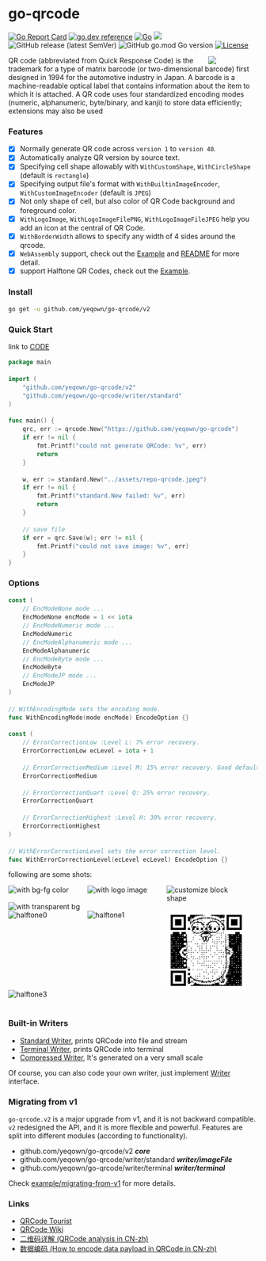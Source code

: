 # go-qrcode #

[![Go Report Card](https://goreportcard.com/badge/github.com/yeqown/go-qrcode)](https://goreportcard.com/report/github.com/yeqown/go-qrcode) 
[![go.dev reference](https://img.shields.io/badge/go.dev-reference-007d9c?logo=go&logoColor=white&style=flat-square)](https://pkg.go.dev/github.com/yeqown/go-qrcode/v2)
[![Go](https://github.com/yeqown/go-qrcode/actions/workflows/go.yml/badge.svg?branch=main)](https://github.com/yeqown/go-qrcode/actions/workflows/go.yml) ![](https://changkun.de/urlstat?mode=github&repo=yeqown/go-qrcode)
![GitHub release (latest SemVer)](https://img.shields.io/github/v/release/yeqown/go-qrcode)
![GitHub go.mod Go version](https://img.shields.io/github/go-mod/go-version/yeqown/go-qrcode)
[![License](https://img.shields.io/badge/license-MIT-green)](./LICENSE)

<img src="./assets/repository_qrcode.png" width="100px" align="right"/>
QR code (abbreviated from Quick Response Code) is the trademark for a type of matrix barcode (or two-dimensional barcode) first designed in 1994 for the automotive industry in Japan. A barcode is a machine-readable optical label that contains information about the item to which it is attached. A QR code uses four standardized encoding modes (numeric, alphanumeric, byte/binary, and kanji) to store data efficiently; extensions may also be used

### Features

- [x] Normally generate QR code across `version 1` to `version 40`.
- [x] Automatically analyze QR version by source text.
- [x] Specifying cell shape allowably with `WithCustomShape`, `WithCircleShape` (default is `rectangle`)
- [x] Specifying output file's format with `WithBuiltinImageEncoder`, `WithCustomImageEncoder` (default is `JPEG`)
- [x] Not only shape of cell, but also color of QR Code background and foreground color.
- [x] `WithLogoImage`, `WithLogoImageFilePNG`, `WithLogoImageFileJPEG` help you add an icon at the central of QR Code.
- [x] `WithBorderWidth` allows to specify any width of 4 sides around the qrcode.
- [x] `WebAssembly` support, check out the [Example](./example/webassembly/README.md) and [README](cmd/wasm/README.md) for more detail.
- [x] support Halftone QR Codes, check out the [Example](./example/with-halftone).
### Install

```sh
go get -u github.com/yeqown/go-qrcode/v2
```

### Quick Start

link to [CODE](./example/main.go)
```go
package main

import (
	"github.com/yeqown/go-qrcode/v2"
	"github.com/yeqown/go-qrcode/writer/standard"
)

func main() {
	qrc, err := qrcode.New("https://github.com/yeqown/go-qrcode")
	if err != nil {
		fmt.Printf("could not generate QRCode: %v", err)
		return
	}
	
	w, err := standard.New("../assets/repo-qrcode.jpeg")
	if err != nil {
		fmt.Printf("standard.New failed: %v", err)
		return
	}
	
	// save file
	if err = qrc.Save(w); err != nil {
		fmt.Printf("could not save image: %v", err)
	}
}
```

### Options

```go
const (
	// EncModeNone mode ...
	EncModeNone encMode = 1 << iota
	// EncModeNumeric mode ...
	EncModeNumeric
	// EncModeAlphanumeric mode ...
	EncModeAlphanumeric
	// EncModeByte mode ...
	EncModeByte
	// EncModeJP mode ...
	EncModeJP
)

// WithEncodingMode sets the encoding mode.
func WithEncodingMode(mode encMode) EncodeOption {}

const (
	// ErrorCorrectionLow :Level L: 7% error recovery.
	ErrorCorrectionLow ecLevel = iota + 1
	
	// ErrorCorrectionMedium :Level M: 15% error recovery. Good default choice.
	ErrorCorrectionMedium
	
	// ErrorCorrectionQuart :Level Q: 25% error recovery.
	ErrorCorrectionQuart
	
	// ErrorCorrectionHighest :Level H: 30% error recovery.
	ErrorCorrectionHighest
)

// WithErrorCorrectionLevel sets the error correction level.
func WithErrorCorrectionLevel(ecLevel ecLevel) EncodeOption {}
```

following are some shots:

<div>
<img src="./assets/example_fg_bg.jpeg" width="160px" align="left" title="with bg-fg color">
<img src="./assets/example_logo.jpeg" width="160px" align="left" title="with logo image">
<img src="./assets/example_circle.jpeg" width="160px" align="left" title="customize block shape">
<img src="./assets/example_transparent.png" width="160px" title="with transparent bg">
</div>

<div>
<img src="./assets/example_halftone0.jpeg" width="160px" align="left" title="halftone0">
<img src="./assets/example_halftone1.jpeg" width="160px" align="left" title="halftone1">
<img src="./assets/example_halftone2.png" width="160px" align="left" title="halftone2">
<img src="./assets/example_halftone3.jpeg" width="160px" title="halftone3">
</div>

<br>

### Built-in Writers

- [Standard Writer](./writer/standard/README.md), prints QRCode into file and stream
- [Terminal Writer](./writer/terminal/README.md), prints QRCode into terminal
- [Compressed Writer](./writer/compressed/README.md), It's generated on a very small scale

Of course, you can also code your own writer, just implement [Writer](./writer/README.md) interface.

### Migrating from v1

`go-qrcode.v2` is a major upgrade from v1, and it is not backward compatible. `v2` redesigned
the API, and it is more flexible and powerful. Features are split into different modules (according to functionality).

- github.com/yeqown/go-qrcode/v2 **_core_** 
- github.com/yeqown/go-qrcode/writer/standard **_writer/imageFile_**
- github.com/yeqown/go-qrcode/writer/terminal **_writer/terminal_**

Check [example/migrating-from-v1](./example/migrating-from-v1/main.go) for more details.

### Links

* [QRCode Tourist](https://www.thonky.com/qr-code-tutorial/)
* [QRCode Wiki](https://en.wikipedia.org/wiki/QR_code)
* [二维码详解 (QRCode analysis in CN-zh)](https://zhuanlan.zhihu.com/p/21463650)
* [数据编码 (How to encode data payload in QRCode in CN-zh)](https://zhuanlan.zhihu.com/p/25432676)
